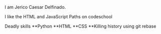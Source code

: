 I am Jerico Caesar Delfinado.

I like the HTML and JavaScript Paths on codeschool

Deadly skills
**Python
**HTML
**CSS
**Killing history using git rebase
